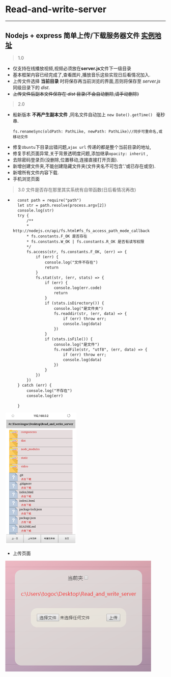 # Read-and-write-server
------
## Nodejs + express 简单上传/下载服务器文件 [实例地址](http://182.254.195.126:8181)
> 1.0
* 仅支持在线播放视频,视频必须放在**server.js**文件下一级目录
* 基本框架内容已经完成了,查看图片,播放音乐这些实现日后看情况加入.
* 上传文件选择 **当前目录** 时将保存再当前浏览的界面,否则将保存至 *server.js* 同级目录下的 *dist*.
* ~~上传文件后副本文件保存在 *dist* 目录(不会自动删除,请手动删除)~~
> 2.0
* 船新版本 **不再产生副本文件** ,同名文件自动加上 `new Date().getTime() ` 毫秒串.
    ```
    fs.renameSync(oldPath: PathLike, newPath: PathLike)//同步可重命名,或移动文件
    ```
* 修复`Ubuntu`下目录出错问题,`ajax url` 传递的都是整个当前目录的地址,
* 修复手机页面异常,关于背景透明度问题,添加继承`opacity: inherit` ,
* 去除密码登录页(没删除,位置移动,连接直接打开页面).
* 新增创建文件夹,不能创建隐藏文件夹(文件夹名不可包含'.'或已存在或空).
* 新增所有文件内容下载.
* 手机浏览页面   
> 3.0 文件是否存在那里其实系统有自带函数(日后看情况再改)
* 
  ```
    const path = require("path")
    let str = path.resolve(process.argv[2])
    console.log(str)
    try {
        /**
        * http://nodejs.cn/api/fs.html#fs_fs_access_path_mode_callback
        * fs.constants.F_OK 是否存在
        * fs.constants.W_OK | fs.constants.R_OK 是否有读写权限
        */
        fs.access(str, fs.constants.F_OK, (err) => {
            if (err) {
                console.log("文件不存在")
                return
            }
            fs.stat(str, (err, stats) => {
                if (err) {
                    console.log(err.code)
                    return
                }
                if (stats.isDirectory()) {
                    console.log("是文件夹")
                    fs.readdir(str, (err, data) => {
                        if (err) throw err;
                        console.log(data)
                    })
                }
                if (stats.isFile()) {
                    console.log("是文件")
                    fs.readFile(str, "utf8", (err, data) => {
                        if (err) throw err;
                        console.log(data)
                    })
                }
            })
        })
    } catch (err) {
        console.log("不存在")
        console.log(err)

    }
  ```
![](/images/onphone.png)
* 上传页面
  
![](/images/up_file.png)

